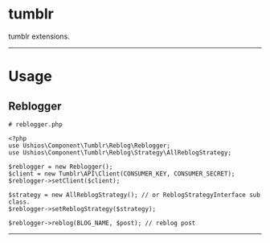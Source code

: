 tumblr
======

tumblr extensions.

---

# Usage

## Reblogger

    # reblogger.php
    
    <?php
    use Ushios\Component\Tumblr\Reblog\Reblogger;
    use Ushios\Component\Tumblr\Reblog\Strategy\AllReblogStrategy;
    
    $reblogger = new Reblogger();
    $client = new Tumblr\API\Client(CONSUMER_KEY, CONSUMER_SECRET);
    $reblogger->setClient($client);
    
    $strategy = new AllReblogStrategy(); // or ReblogStrategyInterface sub class.
    $reblogger->setReblogStrategy($strategy);
    
    $reblogger->reblog(BLOG_NAME, $post); // reblog post

---